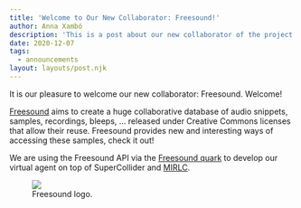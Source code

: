 ```yaml
---
title: 'Welcome to Our New Collaborator: Freesound!'
author: Anna Xambó
description: 'This is a post about our new collaborator of the project: Freesound.'
date: 2020-12-07
tags:
  - announcements  
layout: layouts/post.njk
---
```


It is our pleasure to welcome our new collaborator: Freesound. Welcome!

[Freesound](https://freesound.org/) aims to create a huge collaborative database of audio snippets, samples, recordings, bleeps, ... released under Creative Commons licenses that allow their reuse. Freesound provides new and interesting ways of accessing these samples, check it out!

We are using the Freesound API via the [Freesound quark](https://github.com/g-roma/Freesound.sc) to develop our virtual agent on top of SuperCollider and [MIRLC](https://github.com/axambo/MIRLC).

<figure>
<a href="https://freesound.org/"><img src="../../img/Freesound-logo-colour.png" class="responsive" /></a>
<figcaption>Freesound logo.</figcaption>
</figure>
